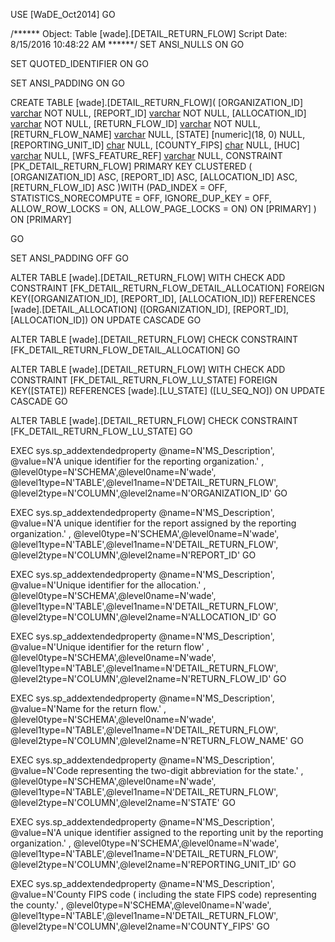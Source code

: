 ﻿USE [WaDE_Oct2014]
GO

/****** Object:  Table [wade].[DETAIL_RETURN_FLOW]    Script Date: 8/15/2016 10:48:22 AM ******/
SET ANSI_NULLS ON
GO

SET QUOTED_IDENTIFIER ON
GO

SET ANSI_PADDING ON
GO

CREATE TABLE [wade].[DETAIL_RETURN_FLOW](
	[ORGANIZATION_ID] [varchar](10) NOT NULL,
	[REPORT_ID] [varchar](35) NOT NULL,
	[ALLOCATION_ID] [varchar](60) NOT NULL,
	[RETURN_FLOW_ID] [varchar](35) NOT NULL,
	[RETURN_FLOW_NAME] [varchar](80) NULL,
	[STATE] [numeric](18, 0) NULL,
	[REPORTING_UNIT_ID] [char](35) NULL,
	[COUNTY_FIPS] [char](5) NULL,
	[HUC] [varchar](12) NULL,
	[WFS_FEATURE_REF] [varchar](35) NULL,
 CONSTRAINT [PK_DETAIL_RETURN_FLOW] PRIMARY KEY CLUSTERED 
(
	[ORGANIZATION_ID] ASC,
	[REPORT_ID] ASC,
	[ALLOCATION_ID] ASC,
	[RETURN_FLOW_ID] ASC
)WITH (PAD_INDEX = OFF, STATISTICS_NORECOMPUTE = OFF, IGNORE_DUP_KEY = OFF, ALLOW_ROW_LOCKS = ON, ALLOW_PAGE_LOCKS = ON) ON [PRIMARY]
) ON [PRIMARY]

GO

SET ANSI_PADDING OFF
GO

ALTER TABLE [wade].[DETAIL_RETURN_FLOW]  WITH CHECK ADD  CONSTRAINT [FK_DETAIL_RETURN_FLOW_DETAIL_ALLOCATION] FOREIGN KEY([ORGANIZATION_ID], [REPORT_ID], [ALLOCATION_ID])
REFERENCES [wade].[DETAIL_ALLOCATION] ([ORGANIZATION_ID], [REPORT_ID], [ALLOCATION_ID])
ON UPDATE CASCADE
GO

ALTER TABLE [wade].[DETAIL_RETURN_FLOW] CHECK CONSTRAINT [FK_DETAIL_RETURN_FLOW_DETAIL_ALLOCATION]
GO

ALTER TABLE [wade].[DETAIL_RETURN_FLOW]  WITH CHECK ADD  CONSTRAINT [FK_DETAIL_RETURN_FLOW_LU_STATE] FOREIGN KEY([STATE])
REFERENCES [wade].[LU_STATE] ([LU_SEQ_NO])
ON UPDATE CASCADE
GO

ALTER TABLE [wade].[DETAIL_RETURN_FLOW] CHECK CONSTRAINT [FK_DETAIL_RETURN_FLOW_LU_STATE]
GO

EXEC sys.sp_addextendedproperty @name=N'MS_Description', @value=N'A unique identifier for the reporting organization.' , @level0type=N'SCHEMA',@level0name=N'wade', @level1type=N'TABLE',@level1name=N'DETAIL_RETURN_FLOW', @level2type=N'COLUMN',@level2name=N'ORGANIZATION_ID'
GO

EXEC sys.sp_addextendedproperty @name=N'MS_Description', @value=N'A unique identifier for the report assigned by the reporting organization.' , @level0type=N'SCHEMA',@level0name=N'wade', @level1type=N'TABLE',@level1name=N'DETAIL_RETURN_FLOW', @level2type=N'COLUMN',@level2name=N'REPORT_ID'
GO

EXEC sys.sp_addextendedproperty @name=N'MS_Description', @value=N'Unique identifier for the allocation.' , @level0type=N'SCHEMA',@level0name=N'wade', @level1type=N'TABLE',@level1name=N'DETAIL_RETURN_FLOW', @level2type=N'COLUMN',@level2name=N'ALLOCATION_ID'
GO

EXEC sys.sp_addextendedproperty @name=N'MS_Description', @value=N'Unique identifier for the return flow' , @level0type=N'SCHEMA',@level0name=N'wade', @level1type=N'TABLE',@level1name=N'DETAIL_RETURN_FLOW', @level2type=N'COLUMN',@level2name=N'RETURN_FLOW_ID'
GO

EXEC sys.sp_addextendedproperty @name=N'MS_Description', @value=N'Name for the return flow.' , @level0type=N'SCHEMA',@level0name=N'wade', @level1type=N'TABLE',@level1name=N'DETAIL_RETURN_FLOW', @level2type=N'COLUMN',@level2name=N'RETURN_FLOW_NAME'
GO

EXEC sys.sp_addextendedproperty @name=N'MS_Description', @value=N'Code representing the two-digit abbreviation for the state.' , @level0type=N'SCHEMA',@level0name=N'wade', @level1type=N'TABLE',@level1name=N'DETAIL_RETURN_FLOW', @level2type=N'COLUMN',@level2name=N'STATE'
GO

EXEC sys.sp_addextendedproperty @name=N'MS_Description', @value=N'A unique identifier assigned to the reporting unit by the reporting organization.' , @level0type=N'SCHEMA',@level0name=N'wade', @level1type=N'TABLE',@level1name=N'DETAIL_RETURN_FLOW', @level2type=N'COLUMN',@level2name=N'REPORTING_UNIT_ID'
GO

EXEC sys.sp_addextendedproperty @name=N'MS_Description', @value=N'County FIPS code ( including the state FIPS code) representing the county.' , @level0type=N'SCHEMA',@level0name=N'wade', @level1type=N'TABLE',@level1name=N'DETAIL_RETURN_FLOW', @level2type=N'COLUMN',@level2name=N'COUNTY_FIPS'
GO


